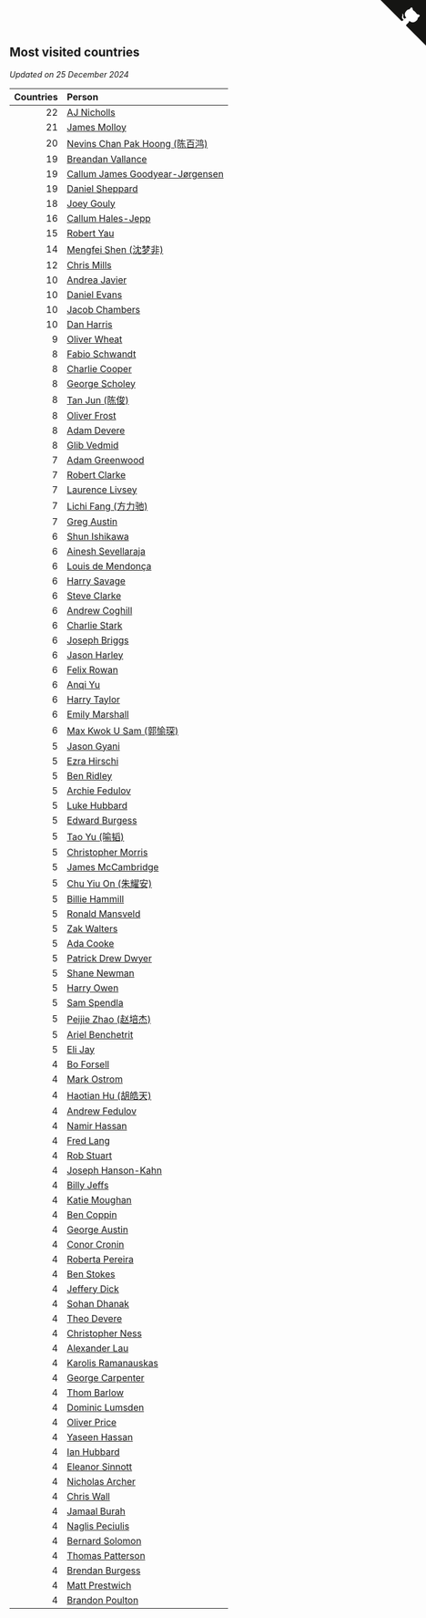 ## Most visited countries

*Updated on 25 December 2024*

| Countries | Person |
| ---: | :--- |
| 22 | [AJ Nicholls](https://www.worldcubeassociation.org/persons/2015NICH04) |
| 21 | [James Molloy](https://www.worldcubeassociation.org/persons/2011MOLL01) |
| 20 | [Nevins Chan Pak Hoong (陈百鸿)](https://www.worldcubeassociation.org/persons/2010CHAN20) |
| 19 | [Breandan Vallance](https://www.worldcubeassociation.org/persons/2007VALL01) |
| 19 | [Callum James Goodyear-Jørgensen](https://www.worldcubeassociation.org/persons/2012GOOD02) |
| 19 | [Daniel Sheppard](https://www.worldcubeassociation.org/persons/2009SHEP01) |
| 18 | [Joey Gouly](https://www.worldcubeassociation.org/persons/2007GOUL01) |
| 16 | [Callum Hales-Jepp](https://www.worldcubeassociation.org/persons/2012HALE01) |
| 15 | [Robert Yau](https://www.worldcubeassociation.org/persons/2009YAUR01) |
| 14 | [Mengfei Shen (沈梦非)](https://www.worldcubeassociation.org/persons/2018SHEN07) |
| 12 | [Chris Mills](https://www.worldcubeassociation.org/persons/2014MILL04) |
| 10 | [Andrea Javier](https://www.worldcubeassociation.org/persons/2010JAVI01) |
| 10 | [Daniel Evans](https://www.worldcubeassociation.org/persons/2016EVAN06) |
| 10 | [Jacob Chambers](https://www.worldcubeassociation.org/persons/2017CHAM09) |
| 10 | [Dan Harris](https://www.worldcubeassociation.org/persons/2003HARR01) |
| 9 | [Oliver Wheat](https://www.worldcubeassociation.org/persons/2016WHEA01) |
| 8 | [Fabio Schwandt](https://www.worldcubeassociation.org/persons/2014SCHW02) |
| 8 | [Charlie Cooper](https://www.worldcubeassociation.org/persons/2007COOP01) |
| 8 | [George Scholey](https://www.worldcubeassociation.org/persons/2015SCHO05) |
| 8 | [Tan Jun (陈俊)](https://www.worldcubeassociation.org/persons/2018JUNT01) |
| 8 | [Oliver Frost](https://www.worldcubeassociation.org/persons/2012FROS01) |
| 8 | [Adam Devere](https://www.worldcubeassociation.org/persons/2018DEVE02) |
| 8 | [Glib Vedmid](https://www.worldcubeassociation.org/persons/2016VEDM01) |
| 7 | [Adam Greenwood](https://www.worldcubeassociation.org/persons/2011GREE03) |
| 7 | [Robert Clarke](https://www.worldcubeassociation.org/persons/2014CLAR01) |
| 7 | [Laurence Livsey](https://www.worldcubeassociation.org/persons/2012LIVS01) |
| 7 | [Lichi Fang (方力驰)](https://www.worldcubeassociation.org/persons/2018FANG03) |
| 7 | [Greg Austin](https://www.worldcubeassociation.org/persons/2006AUST01) |
| 6 | [Shun Ishikawa](https://www.worldcubeassociation.org/persons/2011ISHI02) |
| 6 | [Ainesh Sevellaraja](https://www.worldcubeassociation.org/persons/2012SEVE01) |
| 6 | [Louis de Mendonça](https://www.worldcubeassociation.org/persons/2013MEND03) |
| 6 | [Harry Savage](https://www.worldcubeassociation.org/persons/2013SAVA01) |
| 6 | [Steve Clarke](https://www.worldcubeassociation.org/persons/2015CLAR13) |
| 6 | [Andrew Coghill](https://www.worldcubeassociation.org/persons/2009COGH01) |
| 6 | [Charlie Stark](https://www.worldcubeassociation.org/persons/2014STAR05) |
| 6 | [Joseph Briggs](https://www.worldcubeassociation.org/persons/2017BRIG03) |
| 6 | [Jason Harley](https://www.worldcubeassociation.org/persons/2016HARL01) |
| 6 | [Felix Rowan](https://www.worldcubeassociation.org/persons/2023ROWA01) |
| 6 | [Anqi Yu](https://www.worldcubeassociation.org/persons/2018YUAN02) |
| 6 | [Harry Taylor](https://www.worldcubeassociation.org/persons/2014TAYL06) |
| 6 | [Emily Marshall](https://www.worldcubeassociation.org/persons/2023MARS02) |
| 6 | [Max Kwok U Sam (郭愉琛)](https://www.worldcubeassociation.org/persons/2018SAMK01) |
| 5 | [Jason Gyani](https://www.worldcubeassociation.org/persons/2008GYAN01) |
| 5 | [Ezra Hirschi](https://www.worldcubeassociation.org/persons/2019HIRS01) |
| 5 | [Ben Ridley](https://www.worldcubeassociation.org/persons/2016RIDL01) |
| 5 | [Archie Fedulov](https://www.worldcubeassociation.org/persons/2022FEDU01) |
| 5 | [Luke Hubbard](https://www.worldcubeassociation.org/persons/2011HUBB01) |
| 5 | [Edward Burgess](https://www.worldcubeassociation.org/persons/2018BURG03) |
| 5 | [Tao Yu (喻韬)](https://www.worldcubeassociation.org/persons/2012YUTA01) |
| 5 | [Christopher Morris](https://www.worldcubeassociation.org/persons/2013MORR03) |
| 5 | [James McCambridge](https://www.worldcubeassociation.org/persons/2019MCCA09) |
| 5 | [Chu Yiu On (朱耀安)](https://www.worldcubeassociation.org/persons/2019ONCH01) |
| 5 | [Billie Hammill](https://www.worldcubeassociation.org/persons/2015HAMM01) |
| 5 | [Ronald Mansveld](https://www.worldcubeassociation.org/persons/2015MANS04) |
| 5 | [Zak Walters](https://www.worldcubeassociation.org/persons/2013WALT01) |
| 5 | [Ada Cooke](https://www.worldcubeassociation.org/persons/2020COOK03) |
| 5 | [Patrick Drew Dwyer](https://www.worldcubeassociation.org/persons/2019DWYE01) |
| 5 | [Shane Newman](https://www.worldcubeassociation.org/persons/2013NEWM02) |
| 5 | [Harry Owen](https://www.worldcubeassociation.org/persons/2017OWEN01) |
| 5 | [Sam Spendla](https://www.worldcubeassociation.org/persons/2015SPEN01) |
| 5 | [Peijie Zhao (赵培杰)](https://www.worldcubeassociation.org/persons/2019ZHAP04) |
| 5 | [Ariel Benchetrit](https://www.worldcubeassociation.org/persons/2019BENC04) |
| 5 | [Eli Jay](https://www.worldcubeassociation.org/persons/2014JAYE01) |
| 4 | [Bo Forsell](https://www.worldcubeassociation.org/persons/2022FORS06) |
| 4 | [Mark Ostrom](https://www.worldcubeassociation.org/persons/2017OSTR01) |
| 4 | [Haotian Hu (胡皓天)](https://www.worldcubeassociation.org/persons/2022HUHA01) |
| 4 | [Andrew Fedulov](https://www.worldcubeassociation.org/persons/2022FEDU02) |
| 4 | [Namir Hassan](https://www.worldcubeassociation.org/persons/2022HASS02) |
| 4 | [Fred Lang](https://www.worldcubeassociation.org/persons/2016LANG12) |
| 4 | [Rob Stuart](https://www.worldcubeassociation.org/persons/2011STUA01) |
| 4 | [Joseph Hanson-Kahn](https://www.worldcubeassociation.org/persons/2012HANS03) |
| 4 | [Billy Jeffs](https://www.worldcubeassociation.org/persons/2012JEFF01) |
| 4 | [Katie Moughan](https://www.worldcubeassociation.org/persons/2017DAVI03) |
| 4 | [Ben Coppin](https://www.worldcubeassociation.org/persons/2013COPP01) |
| 4 | [George Austin](https://www.worldcubeassociation.org/persons/2016AUST05) |
| 4 | [Conor Cronin](https://www.worldcubeassociation.org/persons/2013CRON01) |
| 4 | [Roberta Pereira](https://www.worldcubeassociation.org/persons/2018PERE42) |
| 4 | [Ben Stokes](https://www.worldcubeassociation.org/persons/2018STOK01) |
| 4 | [Jeffery Dick](https://www.worldcubeassociation.org/persons/2014DICK01) |
| 4 | [Sohan Dhanak](https://www.worldcubeassociation.org/persons/2014DHAN03) |
| 4 | [Theo Devere](https://www.worldcubeassociation.org/persons/2019DEVE03) |
| 4 | [Christopher Ness](https://www.worldcubeassociation.org/persons/2007NESS01) |
| 4 | [Alexander Lau](https://www.worldcubeassociation.org/persons/2011LAUA01) |
| 4 | [Karolis Ramanauskas](https://www.worldcubeassociation.org/persons/2013RAMA06) |
| 4 | [George Carpenter](https://www.worldcubeassociation.org/persons/2011CARP01) |
| 4 | [Thom Barlow](https://www.worldcubeassociation.org/persons/2006BARL01) |
| 4 | [Dominic Lumsden](https://www.worldcubeassociation.org/persons/2016LUMS01) |
| 4 | [Oliver Price](https://www.worldcubeassociation.org/persons/2014PRIC01) |
| 4 | [Yaseen Hassan](https://www.worldcubeassociation.org/persons/2015HASS04) |
| 4 | [Ian Hubbard](https://www.worldcubeassociation.org/persons/2011HUBB02) |
| 4 | [Eleanor Sinnott](https://www.worldcubeassociation.org/persons/2016SINN01) |
| 4 | [Nicholas Archer](https://www.worldcubeassociation.org/persons/2020ARCH01) |
| 4 | [Chris Wall](https://www.worldcubeassociation.org/persons/2011WALL02) |
| 4 | [Jamaal Burah](https://www.worldcubeassociation.org/persons/2017BURA01) |
| 4 | [Naglis Peciulis](https://www.worldcubeassociation.org/persons/2017PECI01) |
| 4 | [Bernard Solomon](https://www.worldcubeassociation.org/persons/2013SOLO02) |
| 4 | [Thomas Patterson](https://www.worldcubeassociation.org/persons/2014PATT02) |
| 4 | [Brendan Burgess](https://www.worldcubeassociation.org/persons/2019BURG06) |
| 4 | [Matt Prestwich](https://www.worldcubeassociation.org/persons/2016PRES04) |
| 4 | [Brandon Poulton](https://www.worldcubeassociation.org/persons/2019POUL02) |


<a href="https://github.com/simonkellly/wca_statistics_uk" class="github-corner" aria-label="View source on Github"><svg width="80" height="80" viewBox="0 0 250 250" style="fill:#151513; color:#fff; position: absolute; top: 0; border: 0; right: 0;" aria-hidden="true"><path d="M0,0 L115,115 L130,115 L142,142 L250,250 L250,0 Z"></path><path d="M128.3,109.0 C113.8,99.7 119.0,89.6 119.0,89.6 C122.0,82.7 120.5,78.6 120.5,78.6 C119.2,72.0 123.4,76.3 123.4,76.3 C127.3,80.9 125.5,87.3 125.5,87.3 C122.9,97.6 130.6,101.9 134.4,103.2" fill="currentColor" style="transform-origin: 130px 106px;" class="octo-arm"></path><path d="M115.0,115.0 C114.9,115.1 118.7,116.5 119.8,115.4 L133.7,101.6 C136.9,99.2 139.9,98.4 142.2,98.6 C133.8,88.0 127.5,74.4 143.8,58.0 C148.5,53.4 154.0,51.2 159.7,51.0 C160.3,49.4 163.2,43.6 171.4,40.1 C171.4,40.1 176.1,42.5 178.8,56.2 C183.1,58.6 187.2,61.8 190.9,65.4 C194.5,69.0 197.7,73.2 200.1,77.6 C213.8,80.2 216.3,84.9 216.3,84.9 C212.7,93.1 206.9,96.0 205.4,96.6 C205.1,102.4 203.0,107.8 198.3,112.5 C181.9,128.9 168.3,122.5 157.7,114.1 C157.9,116.9 156.7,120.9 152.7,124.9 L141.0,136.5 C139.8,137.7 141.6,141.9 141.8,141.8 Z" fill="currentColor" class="octo-body"></path></svg></a><style>.github-corner:hover .octo-arm{animation:octocat-wave 560ms ease-in-out}@keyframes octocat-wave{0%,100%{transform:rotate(0)}20%,60%{transform:rotate(-25deg)}40%,80%{transform:rotate(10deg)}}@media (max-width:500px){.github-corner:hover .octo-arm{animation:none}.github-corner .octo-arm{animation:octocat-wave 560ms ease-in-out}}</style>
